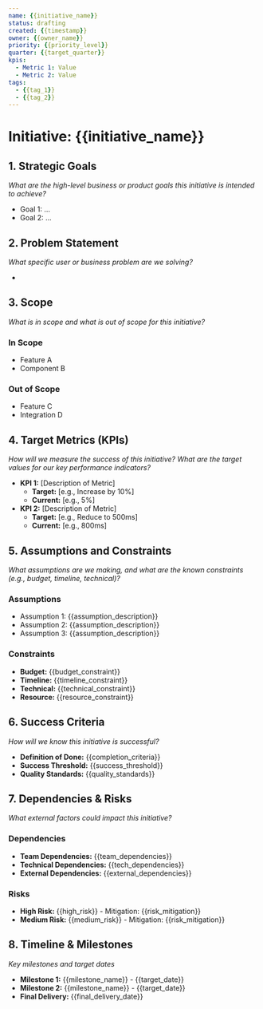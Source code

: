 ```yaml
---
name: {{initiative_name}}
status: drafting
created: {{timestamp}}
owner: {{owner_name}}
priority: {{priority_level}}
quarter: {{target_quarter}}
kpis:
  - Metric 1: Value
  - Metric 2: Value
tags:
  - {{tag_1}}
  - {{tag_2}}
---
```


# Initiative: {{initiative_name}}

## 1. Strategic Goals
*What are the high-level business or product goals this initiative is intended to achieve?*

- Goal 1: ...
- Goal 2: ...

## 2. Problem Statement
*What specific user or business problem are we solving?*

-

## 3. Scope
*What is in scope and what is out of scope for this initiative?*

### In Scope
- Feature A
- Component B

### Out of Scope
- Feature C
- Integration D

## 4. Target Metrics (KPIs)
*How will we measure the success of this initiative? What are the target values for our key performance indicators?*

- **KPI 1:** [Description of Metric]
  - **Target:** [e.g., Increase by 10%]
  - **Current:** [e.g., 5%]
- **KPI 2:** [Description of Metric]
  - **Target:** [e.g., Reduce to 500ms]
  - **Current:** [e.g., 800ms]

## 5. Assumptions and Constraints
*What assumptions are we making, and what are the known constraints (e.g., budget, timeline, technical)?*

### Assumptions
- Assumption 1: {{assumption_description}}
- Assumption 2: {{assumption_description}}
- Assumption 3: {{assumption_description}}

### Constraints
- **Budget:** {{budget_constraint}}
- **Timeline:** {{timeline_constraint}}
- **Technical:** {{technical_constraint}}
- **Resource:** {{resource_constraint}}

## 6. Success Criteria
*How will we know this initiative is successful?*

- **Definition of Done:** {{completion_criteria}}
- **Success Threshold:** {{success_threshold}}
- **Quality Standards:** {{quality_standards}}

## 7. Dependencies & Risks
*What external factors could impact this initiative?*

### Dependencies
- **Team Dependencies:** {{team_dependencies}}
- **Technical Dependencies:** {{tech_dependencies}}
- **External Dependencies:** {{external_dependencies}}

### Risks
- **High Risk:** {{high_risk}} - Mitigation: {{risk_mitigation}}
- **Medium Risk:** {{medium_risk}} - Mitigation: {{risk_mitigation}}

## 8. Timeline & Milestones
*Key milestones and target dates*

- **Milestone 1:** {{milestone_name}} - {{target_date}}
- **Milestone 2:** {{milestone_name}} - {{target_date}}
- **Final Delivery:** {{final_delivery_date}}
